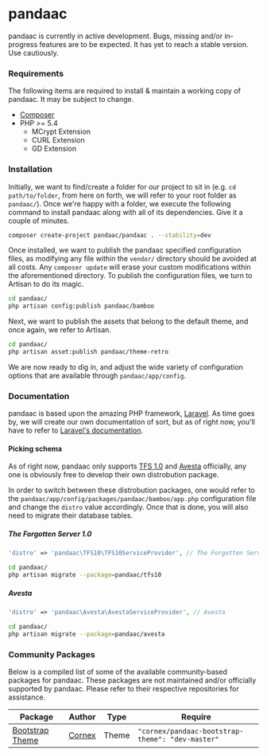 # pandaac
pandaac is currently in active development. Bugs, missing and/or in-progress features are to be expected. It has yet to reach a stable version. Use cautiously.

### Requirements
The following items are required to install & maintain a working copy of pandaac. It may be subject to change.
* [Composer](https://getcomposer.org/)
* PHP >= 5.4
  * MCrypt Extension
  * CURL Extension
  * GD Extension

### Installation
Initially, we want to find/create a folder for our project to sit in (e.g. `cd path/to/folder`, from here on forth, we will refer to your root folder as `pandaac/`). Once we're happy with a folder, we execute the following command to install pandaac along with all of its dependencies. Give it a couple of minutes.
```bash
composer create-project pandaac/pandaac . --stability=dev
```
Once installed, we want to publish the pandaac specified configuration files, as modifying any file within the `vendor/` directory should be avoided at all costs. Any `composer update` will erase your custom modifications within the aforementioned directory.
To publish the configuration files, we turn to Artisan to do its magic.
```bash
cd pandaac/
php artisan config:publish pandaac/bamboo
````
Next, we want to publish the assets that belong to the default theme, and once again, we refer to Artisan.
```bash
cd pandaac/
php artisan asset:publish pandaac/theme-retro
```
We are now ready to dig in, and adjust the wide variety of configuration options that are available through `pandaac/app/config`.

### Documentation
pandaac is based upon the amazing PHP framework, [Laravel](http://laravel.com/). As time goes by, we will create our own documentation of sort, but as of right now, you'll have to refer to [Laravel's documentation](http://laravel.com/docs).

#### Picking schema
As of right now, pandaac only supports [TFS 1.0](https://github.com/otland/forgottenserver) and [Avesta](https://code.google.com/p/avesta74/) officially, any one is obviously free to develop their own distrobution package.

In order to switch between these distrobution packages, one would refer to the `pandaac/app/config/packages/pandaac/bamboo/app.php` configuration file and change the `distro` value accordingly. Once that is done, you will also need to migrate their database tables.

##### The Forgotten Server 1.0
```php
'distro' => 'pandaac\TFS10\TFS10ServiceProvider', // The Forgotten Server 1.0
```
```bash
cd pandaac/
php artisan migrate --package=pandaac/tfs10
```

##### Avesta
```php
'distro' => 'pandaac\Avesta\AvestaServiceProvider', // Avesta
```
```bash
cd pandaac/
php artisan migrate --package=pandaac/avesta
```

### Community Packages
Below is a compiled list of some of the available community-based packages for pandaac. These packages are not maintained and/or officially supported by pandaac. Please refer to their respective repositories for assistance.

| Package | Author | Type | Require |
| ------- | ------ | ---- | ------- |
| [Bootstrap Theme](https://github.com/cornex1/pandaac-bootstrap-theme) | [Cornex](https://github.com/cornex1) | Theme | `"cornex/pandaac-bootstrap-theme": "dev-master"` |

